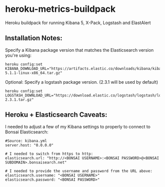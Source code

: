 # heroku-metrics-buildpack
Heroku buildpack for running Kibana 5, X-Pack, Logstash and ElastAlert


## Installation Notes:

Specify a Kibana package version that matches the Elasticsearch version you're using:

	heroku config:set KIBANA_DOWNLOAD_URL="https://artifacts.elastic.co/downloads/kibana/kibana-5.1.1-linux-x86_64.tar.gz"

Optional: Specify a logstash package version. (2.3.1 will be used by default)

	heroku config:set LOGSTASH_DOWNLOAD_URL="https://download.elastic.co/logstash/logstash/logstash-2.3.1.tar.gz"

## Heroku + Elasticsearch Caveats:

I needed to adjust a few of my Kibana settings to properly to connect to Bonsai Elasticsearch:
	
	
	#Source: kibana.yml
	server.host: "0.0.0.0"

	# I needed to switch from https to http:
	elasticsearch.url: "http://<BONSAI USERNAME>:<BONSAI PASSWORD>@<BONSAI SUBDOMAIN>.bonsaisearch.net"

	# I needed to provide the username and password from the URL above:
	elasticsearch.username: "<BONSAI USERNAME>"
	elasticsearch.password: "<BONSAI PASSWORD>"

